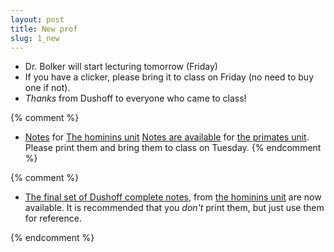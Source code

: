 ```yaml
---
layout: post
title: New prof
slug: 1_new
---
```


* Dr. Bolker will start lecturing tomorrow (Friday)
* If you have a clicker, please bring it to class on Friday (no need to buy one if not).
* _Thanks_ from Dushoff to everyone who came to class!


{% comment %} 
* [Notes](/materials/hominins.handouts.pdf) for [The hominins unit](/hominins.html)
[Notes are available](/materials/primates.handouts.pdf) for [the primates unit](/primates.html). Please print them and bring them to class on Tuesday.
{% endcomment %} 

{% comment %} 
* [The final set of Dushoff complete notes](/materials/hominins.complete.pdf), from [the hominins unit](/hominins.html) are now available. It is recommended that you _don't_ print them, but just use them for reference.

{% endcomment %} 
